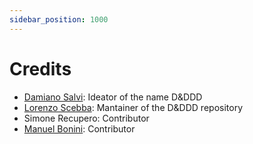 ```yaml
---
sidebar_position: 1000
---
```


# Credits

- [Damiano Salvi](https://github.com/PiDayDev): Ideator of the name D&DDD
- [Lorenzo Scebba](https://github.com/LorenzoScebba): Mantainer of the D&DDD repository
- Simone Recupero: Contributor
- [Manuel Bonini](https://github.com/MBonini): Contributor